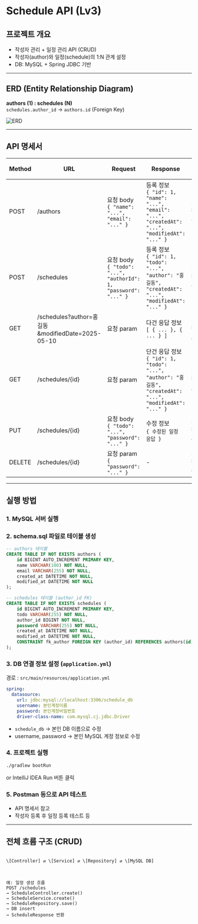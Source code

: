 
# Schedule API (Lv3)


##  프로젝트 개요
- 작성자 관리 + 일정 관리 API (CRUD)
- 작성자(author)와 일정(schedule)의 1:N 관계 설정
- DB: MySQL + Spring JDBC 기반


---


##  ERD (Entity Relationship Diagram)

**authors (1) : schedules (N)**  
`schedules.author_id` → `authors.id` (Foreign Key)

![ERD](https://github.com/user-attachments/assets/cfcb825d-706a-4336-b4ab-ccbccbe37368)


---


## API 명세서 


| Method | URL                                            | Request                                                            | Response                                                                                             | 상태코드      |
| ------ | ---------------------------------------------- | ------------------------------------------------------------------ | ---------------------------------------------------------------------------------------------------- | --------- |
| POST   | /authors                                       | 요청 body <br> `{ "name": "...", "email": "..." }`                   | 등록 정보 <br> `{ "id": 1, "name": "...", "email": "...", "createdAt": "...", "modifiedAt": "..." }`     | 201: 정상생성 |
| POST   | /schedules                                     | 요청 body <br> `{ "todo": "...", "authorId": 1, "password": "..." }` | 등록 정보 <br> `{ "id": 1, "todo": "...", "author": "홍길동", "createdAt": "...", "modifiedAt": "..." }`    | 201: 정상생성 |
| GET    | /schedules?author=홍길동\&modifiedDate=2025-05-10 | 요청 param                                                           | 다건 응답 정보 <br> `[ { ... }, { ... } ]`                                                                 | 200: 정상조회 |
| GET    | /schedules/{id}                                | 요청 param                                                           | 단건 응답 정보 <br> `{ "id": 1, "todo": "...", "author": "홍길동", "createdAt": "...", "modifiedAt": "..." }` | 200: 정상조회 |
| PUT    | /schedules/{id}                                | 요청 body <br> `{ "todo": "...", "password": "..." }`                | 수정 정보 <br> `{ 수정된 일정 응답 }`                                                                           | 200: 정상수정 |
| DELETE | /schedules/{id}                                | 요청 param <br> `{ "password": "..." }`                              | -                                                                                                    | 204: 정상삭제 |


---


## 실행 방법

### 1. **MySQL 서버 실행**




### 2. **schema.sql 파일로 테이블 생성**

```sql
-- authors 테이블
CREATE TABLE IF NOT EXISTS authors (
    id BIGINT AUTO_INCREMENT PRIMARY KEY,
    name VARCHAR(100) NOT NULL,
    email VARCHAR(255) NOT NULL,
    created_at DATETIME NOT NULL,
    modified_at DATETIME NOT NULL
);

-- schedules 테이블 (author_id FK)
CREATE TABLE IF NOT EXISTS schedules (
    id BIGINT AUTO_INCREMENT PRIMARY KEY,
    todo VARCHAR(255) NOT NULL,
    author_id BIGINT NOT NULL,
    password VARCHAR(255) NOT NULL,
    created_at DATETIME NOT NULL,
    modified_at DATETIME NOT NULL,
    CONSTRAINT fk_author FOREIGN KEY (author_id) REFERENCES authors(id)
);
```




### 3. **DB 연결 정보 설정 (`application.yml`)**

 경로 : `src/main/resources/application.yml`

```yaml
spring:
  datasource:
    url: jdbc:mysql://localhost:3306/schedule_db
    username: 본인계정이름
    password: 본인계정비밀번호
    driver-class-name: com.mysql.cj.jdbc.Driver
```

* `schedule_db` → 본인 DB 이름으로 수정
* username, password → 본인 MySQL 계정 정보로 수정




### 4. **프로젝트 실행**

```bash
./gradlew bootRun
```

or
IntelliJ IDEA Run 버튼 클릭




### 5. **Postman 등으로 API 테스트**

* API 명세서 참고
* 작성자 등록 후 일정 등록 테스트 등


---



##  전체 흐름 구조 (CRUD)

````

\[Controller] ⇄ \[Service] ⇄ \[Repository] ⇄ \[MySQL DB]



예: 일정 생성 흐름  
POST /schedules
→ ScheduleController.create()
→ ScheduleService.create()
→ ScheduleRepository.save()
→ DB insert
→ ScheduleResponse 반환




